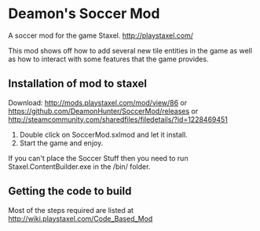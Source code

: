 # Deamon's Soccer Mod
A soccer mod for the game Staxel. http://playstaxel.com/

This mod shows off how to add several new tile entities in the game as well as how to interact with some features that the game provides.

## Installation of mod to staxel
Download: http://mods.playstaxel.com/mod/view/86 or https://github.com/DeamonHunter/SoccerMod/releases or http://steamcommunity.com/sharedfiles/filedetails/?id=1228469451

1. Double click on SoccerMod.sxlmod and let it install.
2. Start the game and enjoy.

If you can't place the Soccer Stuff then you need to run Staxel.ContentBuilder.exe in the /bin/ folder.

## Getting the code to build

Most of the steps required are listed at http://wiki.playstaxel.com/Code_Based_Mod
